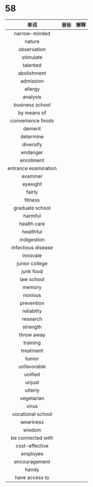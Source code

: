 # 58

|         单词         | 音标 | 解释 |
| :------------------: | :--: | :--: |
|    narrow-minded     |      |      |
|        nature        |      |      |
|     observation      |      |      |
|      stimulate       |      |      |
|       talented       |      |      |
|     abolishment      |      |      |
|      admission       |      |      |
|       allergy        |      |      |
|       analysis       |      |      |
|   business school    |      |      |
|     by means of      |      |      |
|  convenience foods   |      |      |
|       demerit        |      |      |
|      determine       |      |      |
|      diversify       |      |      |
|       endanger       |      |      |
|      enrollment      |      |      |
| entrance examination |      |      |
|       examiner       |      |      |
|       eyesight       |      |      |
|        fairly        |      |      |
|       fitness        |      |      |
|   graduate school    |      |      |
|       harmful        |      |      |
|     health care      |      |      |
|      healthful       |      |      |
|     indigestion      |      |      |
|  infectious disease  |      |      |
|       innovate       |      |      |
|    junior college    |      |      |
|      junk food       |      |      |
|      law school      |      |      |
|        memory        |      |      |
|       noxious        |      |      |
|      prevention      |      |      |
|      reliablity      |      |      |
|       research       |      |      |
|       strength       |      |      |
|      throw away      |      |      |
|       training       |      |      |
|      treatment       |      |      |
|        tumor         |      |      |
|     unfavorable      |      |      |
|       unified        |      |      |
|        unjust        |      |      |
|       utterly        |      |      |
|      vegetarian      |      |      |
|        virus         |      |      |
|  vocational school   |      |      |
|      weariness       |      |      |
|        wisdom        |      |      |
|  be connected with   |      |      |
|    cost-effective    |      |      |
|       employee       |      |      |
|    encouragement     |      |      |
|        handy         |      |      |
|    have access to    |      |      |